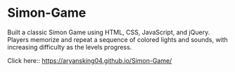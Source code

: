 # Simon-Game
Built a classic Simon Game using HTML, CSS, JavaScript, and jQuery. Players memorize and repeat a sequence of colored lights and sounds, with increasing difficulty as the levels progress.

Click here:: https://aryansking04.github.io/Simon-Game/

